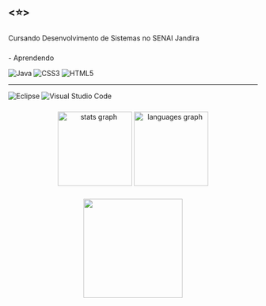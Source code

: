 <h2 align="left"><⭐></h2>

###

<p align="left">Cursando Desenvolvimento de Sistemas no SENAI Jandira</p>

###

<p align="left">-  Aprendendo</p>
  
![Java](https://img.shields.io/badge/java-%23ED8B00.svg?style=for-the-badge&logo=openjdk&logoColor=white)
![CSS3](https://img.shields.io/badge/css3-%231572B6.svg?style=for-the-badge&logo=css3&logoColor=white)
![HTML5](https://img.shields.io/badge/html5-%23E34F26.svg?style=for-the-badge&logo=html5&logoColor=white)

<hr>

![Eclipse](https://img.shields.io/badge/Eclipse-FE7A16.svg?style=for-the-badge&logo=Eclipse&logoColor=white)
![Visual Studio Code](https://img.shields.io/badge/Visual%20Studio%20Code-0078d7.svg?style=for-the-badge&logo=visual-studio-code&logoColor=white)
###

###

<div align="center">
  <img src="https://github-readme-stats.vercel.app/api?username=estelalm&hide_title=false&hide_rank=false&show_icons=true&include_all_commits=true&count_private=true&disable_animations=false&theme=gotham&locale=en&hide_border=true" height="150" alt="stats graph"  />
  <img src="https://github-readme-stats.vercel.app/api/top-langs?username=estelalm&locale=en&hide_title=false&layout=compact&card_width=320&langs_count=5&theme=gotham&hide_border=false" height="150" alt="languages graph"  />
</div>

###

<div align="center">
  <img height="200" src="https://i.pinimg.com/originals/6a/8e/4d/6a8e4d2b450f10d3733422efc4e95526.gif"  />
</div>

###

<div align="center">
</div>

###
  
  <h2 align="left"></⭐></h2>

<div align="left">
</div>

###
